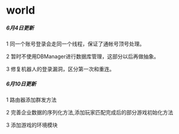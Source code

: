 # world
##### 6月4日更新

1 同一个账号登录会走同一个线程，保证了通帐号顶号处理。

2 暂时不使用DBManager进行数据库管理，这部分以后再做抽象。

3 修复机器人的登录漏洞，区分第一次和重连。

##### 6月10日更新

1 路由器添加群发方法

2 完善企业数据的序列化方法,添加玩家匹配完成后的部分游戏初始化方法

3 添加游戏的环境模块